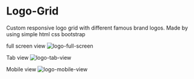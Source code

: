 # Logo-Grid
Custom responsive logo grid with different famous brand logos. Made by using simple html css bootstrap 

full screen view
![logo-full-screen](https://user-images.githubusercontent.com/71075942/222064282-6873603c-fd33-4d07-bd4c-72ba9727c119.png)


Tab view
![logo-tab-view](https://user-images.githubusercontent.com/71075942/222064287-789e804c-e000-4327-8564-3067410dcdbf.png)



Mobile view
![logo-mobile-view](https://user-images.githubusercontent.com/71075942/222064294-e52da4a7-5b3c-42a4-b035-1dce79b8bde1.png)
